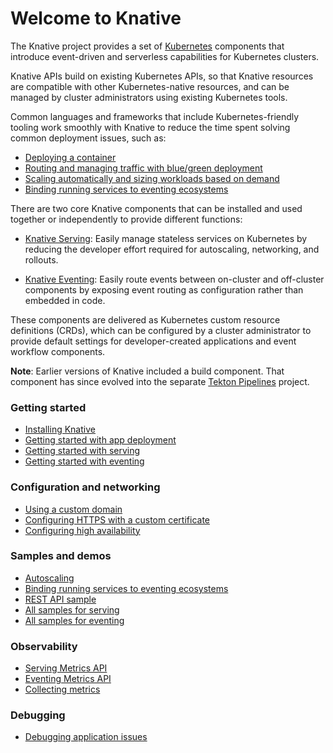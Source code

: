 # Welcome to Knative

The Knative project provides a set of [Kubernetes](https://kubernetes.io) components that introduce event-driven and serverless capabilities for Kubernetes clusters.

Knative APIs build on existing Kubernetes APIs, so that Knative resources are compatible with other Kubernetes-native resources, and can be managed by cluster administrators using existing Kubernetes tools.

Common languages and frameworks that include Kubernetes-friendly tooling work smoothly with Knative to reduce the time spent solving common deployment issues, such as:

- [Deploying a container](serving/getting-started-knative-app.md)
- [Routing and managing traffic with blue/green deployment](developer/serving/traffic-management.md#routing-and-managing-traffic-with-blue-green-deployment)
- [Scaling automatically and sizing workloads based on demand](serving/autoscaling/README.md)
- [Binding running services to eventing ecosystems](eventing/getting-started.md)

There are two core Knative components that can be installed and used together or independently to provide different functions:

* [Knative Serving](serving/README.md): Easily manage stateless services on Kubernetes by reducing the developer effort required for autoscaling, networking, and rollouts.

* [Knative Eventing](eventing/README.md): Easily route events between on-cluster and off-cluster components by exposing event routing as configuration rather than embedded in code.

These components are delivered as Kubernetes custom resource definitions (CRDs), which can be configured by a cluster administrator to provide default settings for developer-created applications and event workflow components.

**Note**: Earlier versions of Knative included a build component.  That component has since evolved into the separate [Tekton Pipelines](https://tekton.dev/) project.

### Getting started

- [Installing Knative](admin/install/README.md)
- [Getting started with app deployment](serving/getting-started-knative-app.md)
- [Getting started with serving](serving/README.md)
- [Getting started with eventing](eventing/README.md)

### Configuration and networking

- [Using a custom domain](serving/using-a-custom-domain.md)
- [Configuring HTTPS with a custom certificate](serving/using-a-tls-cert/)
- [Configuring high availability](serving/config-ha/)

### Samples and demos

- [Autoscaling](serving/autoscaling/autoscale-go/)
- [Binding running services to eventing ecosystems](eventing/samples/kubernetes-event-source/)
- [REST API sample](serving/samples/rest-api-go/)
- [All samples for serving](serving/samples/)
- [All samples for eventing](eventing/samples/)

### Observability

- [Serving Metrics API](serving/metrics/)
- [Eventing Metrics API](eventing/metrics/)
- [Collecting metrics](install/collecting-metrics)

### Debugging

- [Debugging application issues](serving/debugging-application-issues/)
